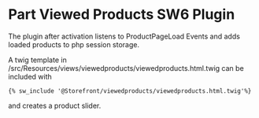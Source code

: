 # Part Viewed Products SW6 Plugin
The plugin after activation listens to ProductPageLoad Events and adds loaded products to php session storage.

A twig template in /src/Resources/views/viewedproducts/viewedproducts.html.twig can be included with


    {% sw_include '@Storefront/viewedproducts/viewedproducts.html.twig'%}

    
and creates a product slider.
